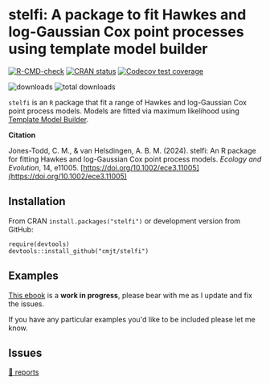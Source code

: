 # stelfi: A package to fit Hawkes and log-Gaussian Cox point processes using template model builder

<!-- badges: start -->
[![R-CMD-check](https://github.com/cmjt/stelfi/actions/workflows/R-CMD-check.yaml/badge.svg)](https://github.com/cmjt/stelfi/actions/workflows/R-CMD-check.yaml)
[![CRAN status](https://www.r-pkg.org/badges/version/stelfi)](https://CRAN.R-project.org/package=stelfi)
[![Codecov test coverage](https://codecov.io/gh/cmjt/stelfi/branch/master/graph/badge.svg)](https://app.codecov.io/gh/cmjt/stelfi?branch=master)
<!-- badges: end -->
![downloads](https://cranlogs.r-pkg.org/badges/stelfi)
![total downloads](https://cranlogs.r-pkg.org/badges/grand-total/stelfi)

`stelfi` is an `R` package that fit a range of Hawkes and log-Gaussian Cox point process models. Models are fitted via maximum likelihood using [Template Model Builder](https://github.com/kaskr/adcomp).

**Citation**

Jones-Todd, C. M., & van Helsdingen, A. B. M. (2024). stelfi: An R package for fitting Hawkes and log-Gaussian Cox point process models. *Ecology and Evolution*, 14, e11005. [https://doi.org/10.1002/ece3.11005](https://doi.org/10.1002/ece3.11005)


## Installation

From CRAN `install.packages("stelfi")` or development version from GitHub:

```
require(devtools)
devtools::install_github("cmjt/stelfi")
```

## Examples


[This ebook](https://cmjt.github.io/stelfi/) is a **work in progress**, please bear with me as I update and fix the issues.

If you have any particular examples you'd like to be included please let me know.





## Issues

[ 🐛 reports](https://github.com/cmjt/stelfi/issues)
